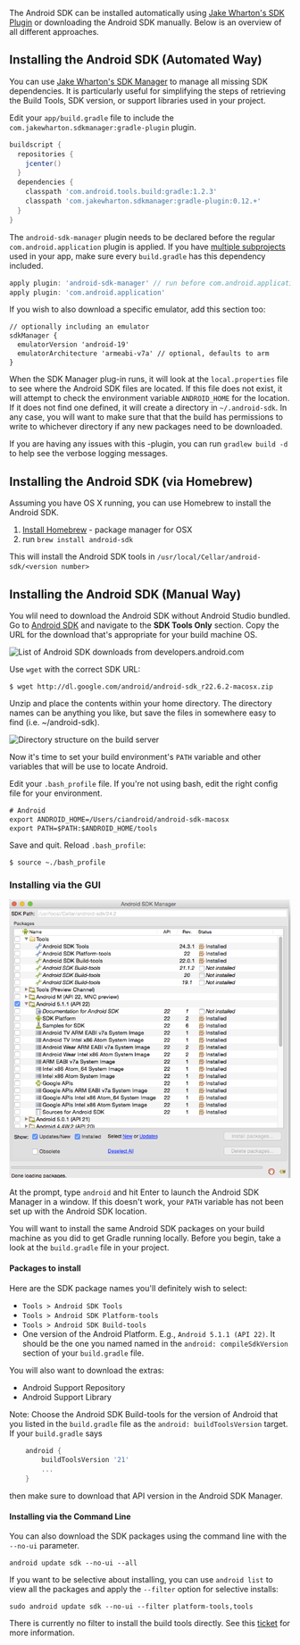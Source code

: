 The Android SDK can be installed automatically using [Jake Wharton's SDK Plugin](https://github.com/JakeWharton/sdk-manager-plugin) or downloading the Android SDK manually. Below is an overview of all different approaches.

## Installing the Android SDK (Automated Way)

You can use [Jake Wharton's SDK Manager](https://github.com/JakeWharton/sdk-manager-plugin) to manage all missing SDK dependencies.  It is particularly useful for simplifying the steps of retrieving the Build Tools, SDK version, or support libraries used in your project.    

Edit your `app/build.gradle` file to include the `com.jakewharton.sdkmanager:gradle-plugin` plugin.

```gradle
buildscript {
  repositories {
    jcenter()
  }
  dependencies {
    classpath 'com.android.tools.build:gradle:1.2.3'
    classpath 'com.jakewharton.sdkmanager:gradle-plugin:0.12.+'
  }
}
```

The `android-sdk-manager` plugin needs to be declared before the regular `com.android.application` plugin is applied.  If you have [multiple subprojects](http://gradle.org/docs/current/userguide/multi_project_builds.html) used in your app, make sure every `build.gradle` has this dependency included.

```gradle
apply plugin: 'android-sdk-manager' // run before com.android.application
apply plugin: 'com.android.application'
```

If you wish to also download a specific emulator, add this section too:
```
// optionally including an emulator
sdkManager {
  emulatorVersion 'android-19'
  emulatorArchitecture 'armeabi-v7a' // optional, defaults to arm
}
```

When the SDK Manager plug-in runs, it will look at the `local.properties` file to see where the Android SDK files are located.  If this file does not exist, it will attempt to check the environment variable `ANDROID_HOME` for the location.  If it does not find one defined, it will create a directory in `~/.android-sdk`.  In any case, you will want to make sure that that the build has permissions to write to whichever directory if any new packages need to be downloaded.

If you are having any issues with this -plugin, you can run `gradlew build -d` to help see the verbose logging messages.  

## Installing the Android SDK (via Homebrew)

Assuming you have OS X running, you can use Homebrew to install the Android SDK.

1. [Install Homebrew](http://brew.sh/) - package manager for OSX
2. run `brew install android-sdk`

This will install the Android SDK tools in `/usr/local/Cellar/android-sdk/<version number>`

## Installing the Android SDK (Manual Way)

You wlil need to download the Android SDK without Android Studio bundled. Go to [Android SDK](http://developer.android.com/sdk/index.html) and navigate to the **SDK Tools Only** section. Copy the URL for the download that's appropriate for your build machine OS.

![List of Android SDK downloads from developers.android.com](https://dl.dropboxusercontent.com/u/10808663/gradle_jenkins_android/sdk_downloads.png)

Use `wget` with the correct SDK URL:

    $ wget http://dl.google.com/android/android-sdk_r22.6.2-macosx.zip

Unzip and place the contents within your home directory. The directory names can be anything you like, but save the files in somewhere easy to find (i.e. ~/android-sdk).

 ![Directory structure on the build server](https://dl.dropboxusercontent.com/u/10808663/gradle_jenkins_android/directories_on_build_server.png)

Now it's time to set your build environment's `PATH` variable and other variables that will be use to locate Android.

Edit your `.bash_profile` file. If you're not using bash, edit the right config file for your environment.

    # Android 
    export ANDROID_HOME=/Users/ciandroid/android-sdk-macosx
    export PATH=$PATH:$ANDROID_HOME/tools

 
Save and quit. Reload `.bash_profile`:

    $ source ~./bash_profile

### Installing via the GUI
 
![Android SDK manager on build machine](https://raw.githubusercontent.com/codepath/android_guides/master/images/intellij_idea_android_sdk_manager.png)

At the prompt, type `android` and hit Enter to launch the Android SDK Manager in a window. If this doesn't work, your `PATH` variable has not been set up with the Android SDK location.   

You will want to install the same Android SDK packages on your build machine as you did to get Gradle running locally. Before you begin, take a look at the `build.gradle` file in your project.

#### Packages to install

Here are the SDK package names you'll definitely wish to select:

  * `Tools > Android SDK Tools`
  * `Tools > Android SDK Platform-tools`
  * `Tools > Android SDK Build-tools`
  * One version of the Android Platform.  E.g., `Android 5.1.1 (API 22)`.  It should be the one you named named in the `android: compileSdkVersion` section of your `build.gradle` file.

You will also want to download the extras:

  * Android Support Repository
  * Android Support Library

Note: Choose the Android SDK Build-tools for the version of Android that you listed in the `build.gradle` file as the `android: buildToolsVersion` target. If your `build.gradle` says 

```gradle
    android {
        buildToolsVersion '21'
        ...
    }
```

then make sure to download that API version in the Android SDK Manager. 

#### Installing via the Command Line

You can also download the SDK packages using the command line with the `--no-ui` parameter.

```
android update sdk --no-ui --all
```

If you want to be selective about installing, you can use `android list` to view all the packages and apply the `--filter` option for selective installs:

```
sudo android update sdk --no-ui --filter platform-tools,tools
```

There is currently no filter to install the build tools directly.  See this [ticket](https://code.google.com/p/android/issues/detail?id=78765) for more information.